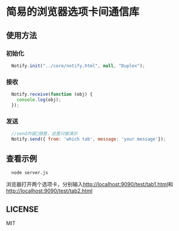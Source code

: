 # 简易的浏览器选项卡间通信库

## 使用方法
### 初始化
```javascript
  Notify.init("../core/notify.html", null, "Duplex");
```

### 接收
```javascript
  Notify.receive(function (obj) {
    console.log(obj);
  });
```

### 发送
```javascript
  //send内容随意，这里只做演示
  Notify.send({ from: 'which tab', message: 'your message'});
```
## 查看示例
```bash
  node server.js
```
浏览器打开两个选项卡，分别输入[http://localhost:9090/test/tab1.html](http://localhost:9090/test/tab1.html)和[http://localhost:9090/test/tab2.html](http://localhost:9090/test/tab2.html)

## LICENSE
MIT
